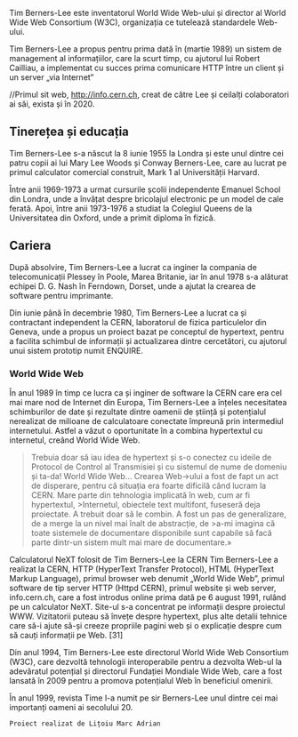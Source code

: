  Tim Berners-Lee este inventatorul World Wide Web-ului și director al World Wide Web Consortium (W3C), organizația ce tutelează standardele Web-ului.
 
 Tim Berners-Lee a propus pentru prima dată în (martie 1989) un sistem de management al informațiilor, care la scurt timp, cu ajutorul lui Robert Cailliau, a implementat cu succes prima comunicare HTTP între un client și un server „via Internet”
 
 //Primul sit web, http://info.cern.ch, creat de către Lee și ceilalți colaboratori ai săi, exista și în 2020.
 
 ## Tinerețea și educația
 
 Tim Berners-Lee s-a născut la 8 iunie 1955 la Londra și este unul dintre cei patru copii ai lui Mary Lee Woods și Conway Berners-Lee, care au lucrat pe primul calculator comercial construit, Mark 1 al Universității Harvard.

 Între anii 1969-1973 a urmat cursurile școlii independente Emanuel School din Londra, unde a învățat despre bricolajul electronic pe un model de cale ferată. Apoi, între anii 1973-1976 a studiat la Colegiul Queens de la Universitatea din Oxford, unde a primit diploma în fizică.

## Cariera 
După absolvire, Tim Berners-Lee a lucrat ca inginer la compania de telecomunicații Plessey în Poole, Marea Britanie, iar în anul 1978 s-a alăturat echipei D. G. Nash în Ferndown, Dorset, unde a ajutat la crearea de software pentru imprimante.

Din iunie până în decembrie 1980, Tim Berners-Lee a lucrat ca și contractant independent la CERN, laboratorul de fizica particulelor din Geneva, unde a propus un proiect bazat pe conceptul de hypertext, pentru a facilita schimbul de informații și actualizarea dintre cercetători, cu ajutorul unui sistem prototip numit ENQUIRE.

### World Wide Web
În anul 1989 în timp ce lucra ca și inginer de software la CERN care era cel mai mare nod de Internet din Europa, Tim Berners-Lee a înțeles necesitatea schimburilor de date și rezultate dintre oamenii de știință și potențialul nerealizat de milioane de calculatoare conectate împreună prin intermediul internetului. Astfel a văzut o oportunitate în a combina hypertextul cu internetul, creând World Wide Web.

>Trebuia doar să iau idea de hypertext și s-o conectez cu ideile de Protocol de Control al Transmisiei și cu sistemul de nume de domeniu și ta-da! World Wide Web… Crearea Web->ului a fost de fapt un act de disperare, pentru că situația era foarte dificilă când lucram la CERN. Mare parte din tehnologia implicată în web, cum ar fi hypertextul, >Internetul, obiectele text multifont, fuseseră deja proiectate. A trebuit doar să le combin. A fost un pas de generalizare, de a merge la un nivel mai înalt de abstracție, de >a-mi imagina că toate sistemele de documentare disponibile sunt capabile să facă parte dintr-un sistem mult mai mare de documentare.»


Calculatorul NeXT folosit de Tim Berners-Lee la CERN
Tim Berners-Lee a realizat la CERN, HTTP (HyperText Transfer Protocol), HTML (HyperText Markup Language), primul browser web denumit „World Wide Web”, primul software de tip server HTTP (Httpd CERN), primul website și web server, info.cern.ch, care a fost introdus online prima dată pe 6 august 1991, rulând pe un calculator NeXT. Site-ul s-a concentrat pe informații despre proiectul WWW. Vizitatorii puteau să învețe despre hypertext, plus alte detalii tehnice care să-i ajute să-și creeze propriile pagini web și o explicație despre cum să cauți informații pe Web. [31]

Din anul 1994, Tim Berners-Lee este directorul World Wide Web Consortium (W3C), care dezvoltă tehnologii interoperabile pentru a dezvolta Web-ul la adevăratul potențial și directorul Fundației Mondiale Wide Web, care a fost lansată în 2009 pentru a promova potențialul Web în beneficiul omenirii.

În anul 1999, revista Time l-a numit pe sir Berners-Lee unul dintre cei mai importanți oameni ai secolului 20.

```
Proiect realizat de Lițoiu Marc Adrian
```
